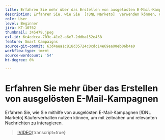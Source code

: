 ```yaml
---
title: Erfahren Sie mehr über das Erstellen von ausgelösten E-Mail-Kampagnen
description: Erfahren Sie, wie Sie  [!DNL Marketo]  verwenden können, um das Käuferverhalten zu nutzen, indem Sie ausgelöste E-Mail-Kampagnen verwenden, um mit zeitnahen und relevanten Nachrichten zu interagieren.
role: User
level: Beginner
jira: KT-10762
thumbnail: 345479.jpeg
exl-id: 6c4cdcca-703e-41e2-a6e7-2ddba152e458
feature: Smart Campaigns
source-git-commit: 63d4aea1c818d35724c0cdc14e69ea00eb06b4a0
workflow-type: tm+mt
source-wordcount: '54'
ht-degree: 0%

---
```


# Erfahren Sie mehr über das Erstellen von ausgelösten E-Mail-Kampagnen

Erfahren Sie, wie Sie mithilfe von ausgelösten E-Mail-Kampagnen [!DNL Marketo] Käuferverhalten nutzen können, um mit zeitnahen und relevanten Nachrichten zu interagieren.

>[!VIDEO](https://video.tv.adobe.com/v/345479/?quality=12&learn=on){transcript=true}
